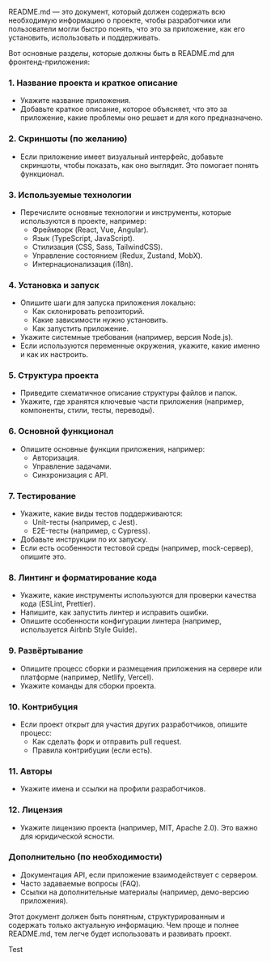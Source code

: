 README.md — это документ, который должен содержать всю необходимую информацию о проекте, чтобы разработчики или пользователи могли быстро понять, что это за приложение, как его установить, использовать и поддерживать.

Вот основные разделы, которые должны быть в README.md для фронтенд-приложения:

### **1. Название проекта и краткое описание**

- Укажите название приложения.
- Добавьте краткое описание, которое объясняет, что это за приложение, какие проблемы оно решает и для кого предназначено.

### **2. Скриншоты (по желанию)**

- Если приложение имеет визуальный интерфейс, добавьте скриншоты, чтобы показать, как оно выглядит. Это помогает понять функционал.

### **3. Используемые технологии**

- Перечислите основные технологии и инструменты, которые используются в проекте, например:
    - Фреймворк (React, Vue, Angular).
    - Язык (TypeScript, JavaScript).
    - Стилизация (CSS, Sass, TailwindCSS).
    - Управление состоянием (Redux, Zustand, MobX).
    - Интернационализация (i18n).

### **4. Установка и запуск**

- Опишите шаги для запуска приложения локально:
    - Как склонировать репозиторий.
    - Какие зависимости нужно установить.
    - Как запустить приложение.
- Укажите системные требования (например, версия Node.js).
- Если используются переменные окружения, укажите, какие именно и как их настроить.

### **5. Структура проекта**

- Приведите схематичное описание структуры файлов и папок.
- Укажите, где хранятся ключевые части приложения (например, компоненты, стили, тесты, переводы).

### **6. Основной функционал**

- Опишите основные функции приложения, например:
    - Авторизация.
    - Управление задачами.
    - Синхронизация с API.

### **7. Тестирование**

- Укажите, какие виды тестов поддерживаются:
    - Unit-тесты (например, с Jest).
    - E2E-тесты (например, с Cypress).
- Добавьте инструкции по их запуску.
- Если есть особенности тестовой среды (например, mock-сервер), опишите это.

### **8. Линтинг и форматирование кода**

- Укажите, какие инструменты используются для проверки качества кода (ESLint, Prettier).
- Напишите, как запустить линтер и исправить ошибки.
- Опишите особенности конфигурации линтера (например, используется Airbnb Style Guide).

### **9. Развёртывание**

- Опишите процесс сборки и размещения приложения на сервере или платформе (например, Netlify, Vercel).
- Укажите команды для сборки проекта.

### **10. Контрибуция**

- Если проект открыт для участия других разработчиков, опишите процесс:
    - Как сделать форк и отправить pull request.
    - Правила контрибуции (если есть).

### **11. Авторы**

- Укажите имена и ссылки на профили разработчиков.

### **12. Лицензия**

- Укажите лицензию проекта (например, MIT, Apache 2.0). Это важно для юридической ясности.

### **Дополнительно (по необходимости)**

- Документация API, если приложение взаимодействует с сервером.
- Часто задаваемые вопросы (FAQ).
- Ссылки на дополнительные материалы (например, демо-версию приложения).

Этот документ должен быть понятным, структурированным и содержать только актуальную информацию. Чем проще и полнее README.md, тем легче будет использовать и развивать проект.


Test